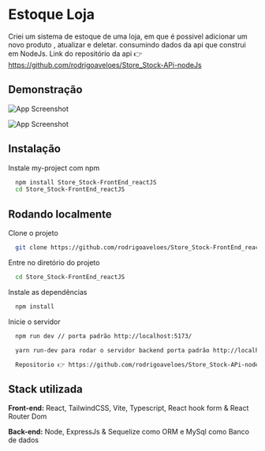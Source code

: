 
# Estoque Loja 

Criei um sistema de estoque de uma loja, em que é possivel adicionar  um novo produto , atualizar e deletar.
consumindo dados da api que construi em NodeJs.
Link do repositório da api 👉 https://github.com/rodrigoaveloes/Store_Stock-APi-nodeJs




## Demonstração

![App Screenshot](https://i.imgur.com/ETdRPMF.png)


![App Screenshot](https://i.imgur.com/wOKfBGW.png)


## Instalação

Instale my-project com npm

```bash
  npm install Store_Stock-FrontEnd_reactJS
  cd Store_Stock-FrontEnd_reactJS
```
    
## Rodando localmente

Clone o projeto

```bash
  git clone https://github.com/rodrigoaveloes/Store_Stock-FrontEnd_reactJS
```

Entre no diretório do projeto

```bash
  cd Store_Stock-FrontEnd_reactJS
```

Instale as dependências

```bash
  npm install
```

Inicie o servidor

```bash
  npm run dev // porta padrão http://localhost:5173/
```

```bash
  yarn run-dev para rodar o servidor backend porta padrão http://localhost:4000/

  Repositorio 👉 https://github.com/rodrigoaveloes/Store_Stock-APi-nodeJs

```


## Stack utilizada

**Front-end:** React, TailwindCSS, Vite, Typescript, React hook form & React Router Dom

**Back-end:** Node, ExpressJs & Sequelize como ORM e MySql como Banco de dados


